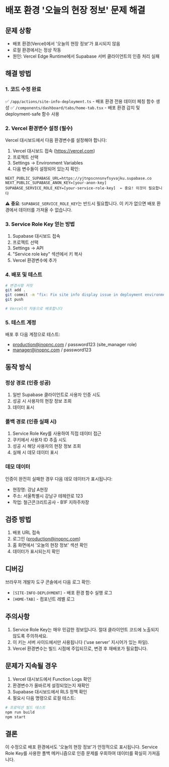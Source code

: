 # 배포 환경 '오늘의 현장 정보' 문제 해결

## 문제 상황
- 배포 환경(Vercel)에서 '오늘의 현장 정보'가 표시되지 않음
- 로컬 환경에서는 정상 작동
- 원인: Vercel Edge Runtime에서 Supabase 서버 클라이언트의 인증 처리 실패

## 해결 방법

### 1. 코드 수정 완료
✅ `/app/actions/site-info-deployment.ts` - 배포 환경 전용 데이터 페칭 함수 생성
✅ `/components/dashboard/tabs/home-tab.tsx` - 배포 환경 감지 및 deployment-safe 함수 사용

### 2. Vercel 환경변수 설정 (필수)

Vercel 대시보드에서 다음 환경변수를 설정해야 합니다:

1. Vercel 대시보드 접속 (https://vercel.com)
2. 프로젝트 선택
3. Settings → Environment Variables
4. 다음 변수들이 설정되어 있는지 확인:

```
NEXT_PUBLIC_SUPABASE_URL=https://yjtnpscnnsnvfsyvajku.supabase.co
NEXT_PUBLIC_SUPABASE_ANON_KEY=[your-anon-key]
SUPABASE_SERVICE_ROLE_KEY=[your-service-role-key]  ← 중요! 이것이 필요합니다
```

⚠️ **중요**: `SUPABASE_SERVICE_ROLE_KEY`는 반드시 필요합니다. 이 키가 없으면 배포 환경에서 데이터를 가져올 수 없습니다.

### 3. Service Role Key 얻는 방법

1. Supabase 대시보드 접속
2. 프로젝트 선택
3. Settings → API
4. "Service role key" 섹션에서 키 복사
5. Vercel 환경변수에 추가

### 4. 배포 및 테스트

```bash
# 변경사항 커밋
git add .
git commit -m "fix: Fix site info display issue in deployment environment"
git push

# Vercel이 자동으로 배포합니다
```

### 5. 테스트 계정

배포 후 다음 계정으로 테스트:
- production@inopnc.com / password123 (site_manager role)
- manager@inopnc.com / password123

## 동작 방식

### 정상 경로 (인증 성공)
1. 일반 Supabase 클라이언트로 사용자 인증 시도
2. 성공 시 사용자의 현장 정보 조회
3. 데이터 표시

### 폴백 경로 (인증 실패 시)
1. Service Role Key를 사용하여 직접 데이터 접근
2. 쿠키에서 사용자 ID 추출 시도
3. 성공 시 해당 사용자의 현장 정보 조회
4. 실패 시 데모 데이터 표시

### 데모 데이터
인증이 완전히 실패한 경우 다음 데모 데이터가 표시됩니다:
- 현장명: 강남 A현장
- 주소: 서울특별시 강남구 테헤란로 123
- 작업: 철근콘크리트공사 - B1F 지하주차장

## 검증 방법

1. 배포 URL 접속
2. 로그인 (production@inopnc.com)
3. 홈 화면에서 '오늘의 현장 정보' 섹션 확인
4. 데이터가 표시되는지 확인

## 디버깅

브라우저 개발자 도구 콘솔에서 다음 로그 확인:
- `[SITE-INFO-DEPLOYMENT]` - 배포 환경 함수 실행 로그
- `[HOME-TAB]` - 컴포넌트 레벨 로그

## 주의사항

1. Service Role Key는 매우 민감한 정보입니다. 절대 클라이언트 코드에 노출되지 않도록 주의하세요.
2. 이 키는 서버 사이드에서만 사용됩니다 ('use server' 지시어가 있는 파일).
3. Vercel 환경변수는 빌드 시점에 주입되므로, 변경 후 재배포가 필요합니다.

## 문제가 지속될 경우

1. Vercel 대시보드에서 Function Logs 확인
2. 환경변수가 올바르게 설정되었는지 재확인
3. Supabase 대시보드에서 RLS 정책 확인
4. 필요시 다음 명령으로 로컬 테스트:

```bash
# 프로덕션 빌드 테스트
npm run build
npm start
```

## 결론

이 수정으로 배포 환경에서도 '오늘의 현장 정보'가 안정적으로 표시됩니다.
Service Role Key를 사용한 폴백 메커니즘으로 인증 문제를 우회하여 데이터를 확실히 가져옵니다.